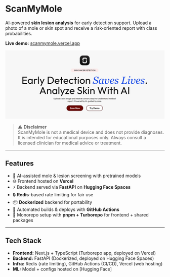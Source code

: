 # ScanMyMole

AI-powered **skin lesion analysis** for early detection support. Upload a photo of a mole or skin spot and receive a risk-oriented report with class probabilities.

**Live demo:** [scanmymole.vercel.app](https://scanmymole.vercel.app)

![ScanMyMole screenshot](apps/web/public/og.png)

> ⚠️ **Disclaimer**  
> ScanMyMole is not a medical device and does not provide diagnoses. It is intended for educational purposes only. Always consult a licensed clinician for medical advice or treatment.

---

## Features

- 🧠 AI-assisted mole & lesion screening with pretrained models  
- 🌐 Frontend hosted on **Vercel**  
- ⚡ Backend served via **FastAPI** on **Hugging Face Spaces**  
- 🔒 **Redis**-based rate limiting for fair use  
- 📦 **Dockerized** backend for portability  
- 🔁 Automated builds & deploys with **GitHub Actions**  
- 🧩 Monorepo setup with **pnpm + Turborepo** for frontend + shared packages 

---

## Tech Stack

- **Frontend:** Next.js + TypeScript (Turborepo app, deployed on Vercel)  
- **Backend:** FastAPI (Dockerized, deployed on Hugging Face Spaces)  
- **Infra:** Redis (rate limiting), GitHub Actions (CI/CD), Vercel (web hosting)  
- **ML:** Model + configs hosted on [Hugging Face]